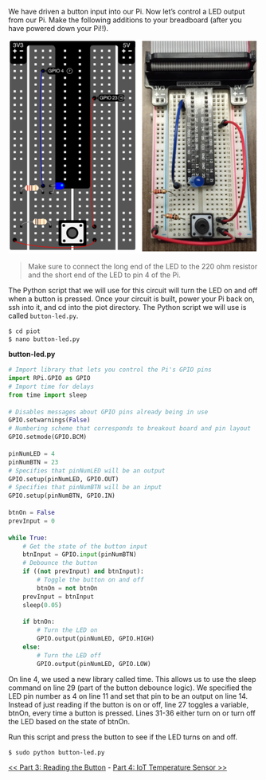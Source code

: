 We have driven a button input into our Pi. Now let’s control a LED output from our Pi. Make the following additions to your breadboard (after you have powered down your Pi!!).

![Breadboard](img/breadboard-2.png)

> Make sure to connect the long end of the LED to the 220 ohm resistor and the short end of the LED to pin 4 of the Pi.

The Python script that we will use for this circuit will turn the LED on and off when a button is pressed. Once your circuit is built, power your Pi back on, ssh into it, and cd into the piot directory. The Python script we will use is called `button-led.py`.

```
$ cd piot
$ nano button-led.py
```

**button-led.py**

```python
# Import library that lets you control the Pi's GPIO pins
import RPi.GPIO as GPIO 
# Import time for delays 
from time import sleep

# Disables messages about GPIO pins already being in use
GPIO.setwarnings(False)
# Numbering scheme that corresponds to breakout board and pin layout
GPIO.setmode(GPIO.BCM)

pinNumLED = 4
pinNumBTN = 23
# Specifies that pinNumLED will be an output
GPIO.setup(pinNumLED, GPIO.OUT)
# Specifies that pinNumBTN will be an input
GPIO.setup(pinNumBTN, GPIO.IN)

btnOn = False
prevInput = 0

while True:
    # Get the state of the button input
    btnInput = GPIO.input(pinNumBTN)
    # Debounce the button
    if ((not prevInput) and btnInput):
        # Toggle the button on and off
        btnOn = not btnOn
    prevInput = btnInput
    sleep(0.05)
    
    if btnOn:
        # Turn the LED on
        GPIO.output(pinNumLED, GPIO.HIGH)
    else:
        # Turn the LED off
        GPIO.output(pinNumLED, GPIO.LOW)
```

On line 4, we used a new library called time. This allows us to use the sleep command on line 29 (part of the button debounce logic). We specified the LED pin number as 4 on line 11 and set that pin to be an output on line 14. Instead of just reading if the button is on or off, line 27 toggles a variable, btnOn, every time a button is pressed. Lines 31-36 either turn on or turn off the LED based on the state of btnOn.

Run this script and press the button to see if the LED turns on and off.

```
$ sudo python button-led.py
```

[<< Part 3: Reading the Button](Part-3.-Reading-the-Button) - [Part 4: IoT Temperature Sensor >>](Part-4.-IoT-Temperature-Sensor)